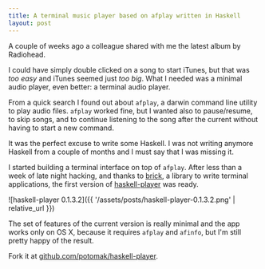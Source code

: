 ```yaml
---
title: A terminal music player based on afplay written in Haskell
layout: post
---
```


A couple of weeks ago a colleague shared with me the latest album by Radiohead.

I could have simply double clicked on a song to start iTunes, but that was *too
easy* and iTunes seemed just *too big*. What I needed was a minimal audio
player, even better: a terminal audio player.

From a quick search I found out about `afplay`, a darwin command line utility
to play audio files. `afplay` worked fine, but I wanted also to pause/resume,
to skip songs, and to continue listening to the song after the current without
having to start a new command.

It was the perfect excuse to write some Haskell. I was not writing anymore
Haskell from a couple of months and I must say that I was missing it.

I started building a terminal interface on top of `afplay`. After less than a
week of late night hacking, and thanks to
[brick](https://hackage.haskell.org/package/brick), a library to write terminal
applications, the first version of
[haskell-player](http://hackage.haskell.org/package/haskell-player) was ready.

![haskell-player 0.1.3.2]({{ '/assets/posts/haskell-player-0.1.3.2.png' | relative_url }})

The set of features of the current version is really minimal and the app works
only on OS X, because it requires `afplay` and `afinfo`, but I'm still pretty
happy of the result.

Fork it at
[github.com/potomak/haskell-player](http://github.com/potomak/haskell-player).
